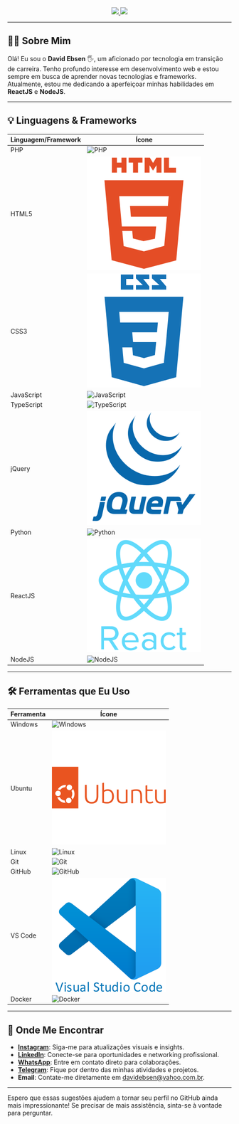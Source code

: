 <div align="center">
    <a href="#">
        <img height="180em" src="https://github-readme-stats.vercel.app/api?username=davidebsen&show_icons=true&theme=github_dark&include_all_commits=true&count_private=true"/>
    </a>
    <a href="#">
        <img height="180em" src="https://github-readme-stats.vercel.app/api/top-langs/?username=davidebsen&layout=compact&langs_count=10&theme=github_dark"/>
    </a>
</div>

---

## :woman_technologist: Sobre Mim

Olá! Eu sou o **David Ebsen** 🖐️, um aficionado por tecnologia em transição de carreira. Tenho profundo interesse em desenvolvimento web e estou sempre em busca de aprender novas tecnologias e frameworks. Atualmente, estou me dedicando a aperfeiçoar minhas habilidades em **ReactJS** e **NodeJS**.

---

## :bulb: Linguagens & Frameworks

| Linguagem/Framework | Ícone |
| ------------------- | ----- |
| PHP                 | ![PHP](https://cdn.jsdelivr.net/gh/devicons/devicon/icons/php/php-original.svg) |
| HTML5               | ![HTML5](https://github.com/devicons/devicon/blob/v2.15.1/icons/html5/html5-plain-wordmark.svg) |
| CSS3                | ![CSS3](https://github.com/devicons/devicon/blob/v2.15.1/icons/css3/css3-plain-wordmark.svg) |
| JavaScript          | ![JavaScript](https://cdn.jsdelivr.net/gh/devicons/devicon/icons/javascript/javascript-original.svg) |
| TypeScript          | ![TypeScript](https://cdn.jsdelivr.net/gh/devicons/devicon/icons/typescript/typescript-original.svg) |
| jQuery              | ![jQuery](https://github.com/devicons/devicon/blob/master/icons/jquery/jquery-plain-wordmark.svg) |
| Python              | ![Python](https://cdn.jsdelivr.net/gh/devicons/devicon/icons/python/python-original.svg) |
| ReactJS             | ![ReactJS](https://github.com/devicons/devicon/blob/v2.15.1/icons/react/react-original-wordmark.svg) |
| NodeJS              | ![NodeJS](https://cdn.jsdelivr.net/gh/devicons/devicon/icons/nodejs/nodejs-original.svg) |

---

## :hammer_and_wrench: Ferramentas que Eu Uso

| Ferramenta     | Ícone |
| -------------- | ----- |
| Windows        | ![Windows](https://cdn.jsdelivr.net/gh/devicons/devicon/icons/windows8/windows8-original.svg) |
| Ubuntu         | ![Ubuntu](https://github.com/devicons/devicon/blob/v2.15.1/icons/ubuntu/ubuntu-plain-wordmark.svg) |
| Linux          | ![Linux](https://cdn.jsdelivr.net/gh/devicons/devicon/icons/linux/linux-original.svg) |
| Git            | ![Git](https://cdn.jsdelivr.net/gh/devicons/devicon/icons/git/git-original.svg) |
| GitHub         | ![GitHub](https://cdn.jsdelivr.net/gh/devicons/devicon/icons/github/github-original.svg) |
| VS Code        | ![VS Code](https://github.com/devicons/devicon/blob/v2.15.1/icons/vscode/vscode-original-wordmark.svg) |
| Docker         | ![Docker](https://cdn.jsdelivr.net/gh/devicons/devicon/icons/docker/docker-original.svg) |

---

## :busts_in_silhouette: Onde Me Encontrar

- **[Instagram](https://www.instagram.com/d_ebsen/)**: Siga-me para atualizações visuais e insights.
- **[LinkedIn](https://www.linkedin.com/in/david-ebsen/)**: Conecte-se para oportunidades e networking profissional.
- **[WhatsApp](https://wa.me/5566999219903)**: Entre em contato direto para colaborações.
- **[Telegram](https://t.me/d_ebsen)**: Fique por dentro das minhas atividades e projetos.
- **Email**: Contate-me diretamente em [davidebsen@yahoo.com.br](mailto:davidebsen@yahoo.com.br).

---

Espero que essas sugestões ajudem a tornar seu perfil no GitHub ainda mais impressionante! Se precisar de mais assistência, sinta-se à vontade para perguntar.

